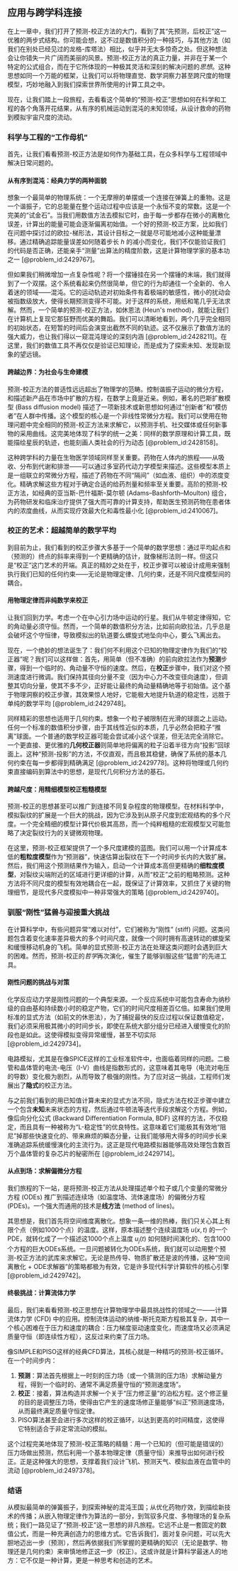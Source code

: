 ## 应用与跨学科连接

在上一章中，我们打开了预测-校正方法的大门，看到了其“先预测，后校正”这一优雅的两步式结构。你可能会想，这不过是数值积分的一种技巧，与其他方法（如我们在别处已经见过的龙格-库塔法）相比，似乎并无太多惊奇之处。但这种想法会让你错失一片广阔而美丽的风景。预测-校正方法的真正力量，并非在于某一个特定的公式组合，而在于它所体现的一种极其灵活和深刻的解决问题的*思想*。这种思想如同一个万能的框架，让我们可以将物理直觉、数学洞察力甚至跨尺度的物理模型，巧妙地融入到我们探索世界所使用的计算工具之中。

现在，让我们踏上一段旅程，去看看这个简单的“预测-校正”思想如何在科学和工程的各个角落开花结果，从有序的机械运动到混沌的未知领域，从设计救命的药物到模拟宇宙尺度的流动。

### 科学与工程的“工作母机”

首先，让我们看看预测-校正方法是如何作为基础工具，在众多科学与工程领域中解决日常问题的。

#### 从有序到混沌：经典力学的两种面貌

想象一个最简单的物理系统：一个无摩擦的单摆或一个连接在弹簧上的重物。这是一个谐振子，它的总能量在整个运动过程中应该是一个永恒不变的常数。这是一个完美的“试金石”。当我们用数值方法去模拟它时，由于每一步都存在微小的离散化误差，计算出的能量可能会逐渐偏离初始值。一个好的预测-校正方案，比如我们在问题中探讨过的欧拉-梯形法，其设计目标之一就是尽可能地减小这种能量漂移。通过精确追踪能量误差如何随着步长 $h$ 的减小而变化，我们不仅能验证我们的代码是否正确，还能亲手“测量”出算法的精度阶数，这是计算物理学家的基本功之一 [@problem_id:2429767]。

但如果我们稍微增加一点复杂性呢？将一个摆锤挂在另一个摆锤的末端，我们就得到了一个双摆。这个系统看起来仍然很简单，但它的行为却通往一个全新的、令人着迷的领域——混沌。它的运动轨迹对初始条件有着极端的敏感性，微小的扰动会被指数级放大，使得长期预测变得不可能。对于这样的系统，用纸和笔几乎无法求解。然而，一个简单的预测-校正方法，如休恩法 (Heun's method)，就能让我们在计算机上复现它那狂野而优美的舞蹈。我们可以清晰地看到，两个几乎完全相同的初始状态，在短暂的时间后会演变出截然不同的轨迹。这不仅展示了数值方法的强大威力，也让我们得以一窥混沌理论的深刻内涵 [@problem_id:2428211]。在这里，我们的数值工具不再仅仅是验证已知理论，而是成为了探索未知、发现新现象的望远镜。

#### 跨越边界：为社会与生命建模

预测-校正方法的普适性远远超出了物理学的范畴。控制谐振子运动的微分方程，和描述新产品在市场中扩散的方程，在数学上竟是近亲。例如，著名的巴斯扩散模型 (Bass diffusion model) 描述了一项新技术或新思想如何通过“创新者”和“模仿者”在人群中传播。这个模型的核心是一个非线性常微分方程。我们可以使用在物理问题中完全相同的预测-校正方法来求解它，以预测手机、社交媒体或任何新事物的采用曲线。这完美地体现了科学的统一之美：同样的数学原理和计算工具，既能描绘星辰的轨迹，也能刻画人类社会的行为动态 [@problem_id:2428158]。

这种跨学科的力量在生物医学领域同样至关重要。药物在人体内的旅程——从吸收、分布到代谢和排泄——可以通过多室药代动力学模型来描述。这些模型本质上是一组联立的常微分方程，描述了药物在不同“隔间”（如血液、组织）中的浓度变化。精确求解这些方程对于确定合适的给药剂量和频率至关重要。高阶的预测-校正方法，如经典的亚当斯-巴什福斯-莫尔顿 (Adams–Bashforth–Moulton) 组合，为药物研发和临床治疗提供了强大而可靠的计算支持，帮助医生预测药物在患者体内的浓度曲线，从而实现疗效最大化和毒性最小化 [@problem_id:2410067]。

### 校正的艺术：超越简单的数学平均

到目前为止，我们看到的校正步骤大多基于一个简单的数学思想：通过平均起点和（预测的）终点的斜率来得到一个更精确的估计，就像梯形法则一样。但这只是“校正”这门艺术的开端。真正的精妙之处在于，校正步骤可以被设计成用来强制执行我们已知的任何约束——无论是物理定律、几何约束，还是不同尺度模型间的耦合。

#### 用物理定律而非纯数学来校正

让我们回到力学。考虑一个在中心引力场中运动的行星。我们从牛顿定律得知，它的角动量必须守恒。然而，一个简单的数值积分方法，比如前向欧拉法，几乎总是会破坏这个守恒律，导致模拟出的轨道要么螺旋式地坠向中心，要么飞离出去。

现在，一个绝妙的想法诞生了：我们何不利用这个已知的物理定律作为我们的“校正器”呢？我们可以这样做：首先，用简单（但不准确）的前向欧拉法作为**预测**步骤，得到一个临时的、角动量不守恒的速度。然后，在**校正**步骤中，我们对这个预测速度进行微调。我们保持其径向分量不变（因为中心力不改变径向速度），但调整其切向分量，使其不多不少，正好能让最终的角动量精确地等于初始值。这个基于物理洞察的校正步骤，其效果惊人地好，它能极大地提升轨道的稳定性，远胜于单纯的数学平均 [@problem_id:2429748]。

同样精彩的思想也适用于几何约束。想象一个粒子被限制在光滑的球面之上运动。任何一个标准的数值积分步骤，由于其线性近似的本质，几乎必然会把粒子“推离”球面。一个普通的数学校正器可能会尝试减小这个误差，但无法完全消除它。一个更直接、更优雅的**几何校正器**则简单地将偏离的粒子沿着半径方向“投影”回球面上。这种“预测-投影”的方法，不仅直观，而且极其稳健，确保了系统的基本几何约束在每一步都得到精确满足 [@problem_id:2429778]。这种将物理或几何约束直接编码到算法中的思想，是现代几何积分方法的基石。

#### 跨越尺度：用精细模型校正粗糙模型

预测-校正的思想甚至可以推广到连接不同复杂程度的物理模型。在材料科学中，模拟裂纹的扩展是一个巨大的挑战，因为它涉及到从原子尺度到宏观结构的多个尺度。一个完全精细的模型计算代价极其高昂，而一个纯粹粗糙的宏观模型又可能忽略了决定裂纹行为的关键微观物理。

在这里，预测-校正框架提供了一个多尺度建模的蓝图。我们可以用一个计算成本低的**粗粒度模型**作为“预测器”，快速估算出裂纹在下一个时间步长内的大致扩展。然后，我们用这个预测结果作为输入，启动一个计算成本高但更精确的**细粒度模型**，对裂纹尖端附近的区域进行更详细的计算，从而“校正”之前的粗略预测。这种方法将不同尺度的模型有效地耦合在一起，既保证了计算效率，又抓住了关键的物理细节，是现代多尺度模拟中一种非常强大的策略 [@problem_id:2429740]。

### 驯服“刚性”猛兽与迎接重大挑战

在计算科学中，有些问题异常“难以对付”，它们被称为“刚性” (stiff) 问题。这类问题包含着变化速率差异极大的多个时间尺度，就像一个同时拥有高速转动的螺旋桨和缓慢移动机身的飞机。简单的显式预测-校正方法在处理这类问题时会遇到巨大的困难。然而，预测-校正的*哲学*再次演化，催生了能够驯服这些“猛兽”的先进工具。

#### 刚性问题的挑战与对策

化学反应动力学是刚性问题的一个典型来源。一个反应系统中可能包含寿命为纳秒级的自由基和持续数小时的稳定产物，它们的时间尺度相差百亿倍。如果我们使用标准的显式方法（如前文的休恩法），为了捕捉最快的反应过程以保证数值稳定，我们必须采用极其微小的时间步长，即使在系统大部分组分已经进入缓慢变化的阶段也是如此。这使得模拟变得异常缓慢，甚至不切实际 [@problem_id:2429734]。

电路模拟，尤其是在像SPICE这样的工业标准软件中，也面临着同样的问题。二极管和晶体管的电流-电压（I-V）曲线是指数形式的，这意味着其电导（电流对电压的导数）变化极为剧烈，从而导致了极强的刚性。为了应对这一挑战，工程师们发展出了**隐式**的校正方法。

与之前我们看到的用已知值计算未来的显式方法不同，隐式方法在校正步骤中建立一个包含**未知**未来状态的方程，然后通过牛顿法等迭代手段求解这个方程。例如，像后向分化公式 (Backward Differentiation Formula, BDF) 这样的方法，不仅稳定，而且具有一种被称为“L-稳定性”的优良特性。这意味着它们能极其有效地“阻尼”掉那些快速变化的、带来麻烦的瞬态分量，让我们能够用大得多的时间步长来准确追踪系统缓慢演化的主流行为。这正是现代电路模拟器能够高效处理包含数百万个晶体管的复杂芯片的秘密所在 [@problem_id:2429714]。

#### 从点到场：求解偏微分方程

我们旅程的下一站，是将预测-校正方法从处理描述单个粒子或几个变量的常微分方程 (ODEs) 推广到描述连续场（如温度场、流体速度场）的偏微分方程 (PDEs)。一个强大而通用的技术是**线方法** (method of lines)。

其思想是，我们首先将空间维度离散化。想象一条一维的热棒，我们只关心其上有限个点（例如1000个点）的温度。这样，原本描述整个连续温度场 $u(x, t)$ 的一个PDE，就转化成了一个描述这1000个点上温度 $u_j(t)$ 如何随时间演化的、包含1000个方程的巨大ODEs系统。一旦问题被转化为ODEs系统，我们就可以动用整个预测-校正方法的武库来求解它。无论是热传导、物质扩散还是波的传播，这种“空间离散化 + ODE求解器”的策略都极为有效，它是许多现代科学计算软件的核心引擎 [@problem_id:2429742]。

#### 终极挑战：计算流体力学

最后，我们来看看预测-校正思想在计算物理学中最具挑战性的领域之一——计算流体力学 (CFD) 中的应用。控制流体运动的纳维-斯托克斯方程极其复杂，其中一个核心困难在于压力和速度的耦合：压力梯度驱动速度变化，而速度场又必须满足质量守恒（即连续性方程），这反过来约束了压力场。

像SIMPLE和PISO这样的经典CFD算法，其核心就是一种精巧的预测-校正循环。在一个时间步内：
1.  **预测**：算法首先根据上一时刻的压力场（或一个猜测的压力场）求解动量方程，得到一个临时的、通常不满足质量守恒的“预测速度场”。
2.  **校正**：接着，算法构造并求解一个关于“压力修正量”的泊松方程。这个修正量的目的是调整压力场，使得由它产生的速度场修正量能够“纠正”预测速度场，从而最终满足质量守恒定律。
3.  PISO算法甚至会进行多次这样的校正循环，以达到更高的时间精度，这使得它特别适合于非定常流动的模拟。

这个过程完美地体现了预测-校正策略的精髓：用一个已知的（但可能是错误的）压力场做出预测，然后利用一个基本物理定律（质量守恒）来推导出如何进行校正。正是这种强大的思想，支撑着我们设计飞机、预测天气、模拟血液在血管中的流动 [@problem_id:2497378]。

### 结语

从模拟最简单的弹簧振子，到探索神秘的混沌王国；从优化药物疗效，到描绘新技术的传播；从嵌入物理定律作为算法的一部分，到驾驭多尺度、多物理场的复杂系统；我们一路见证了“预测-校正”这一思想的非凡旅程。它远不止是一套固定的数值公式，而是一种充满创造力的思维方式。它告诉我们，面对复杂问题，可以先大胆地迈出一步（预测），然后再依据我们所掌握的更精确的知识（无论是数学、物理还是几何约束）来审慎地修正这一步（校正）。这或许就是计算科学最迷人的地方：它不仅是一种计算，更是一种思考和创造的艺术。